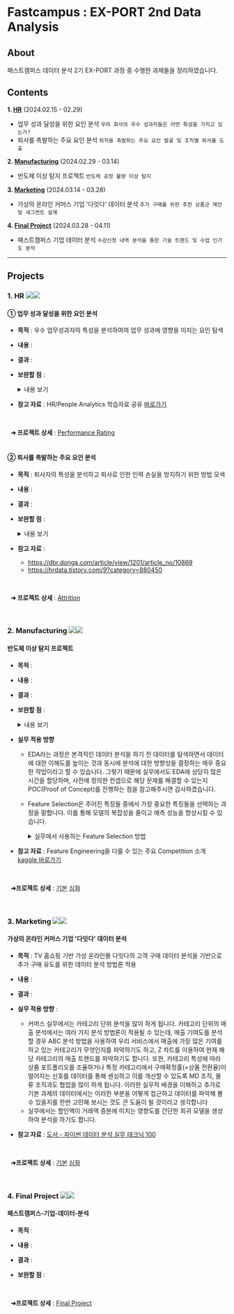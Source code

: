 # Fastcampus : EX-PORT 2nd Data Analysis 
## About
패스트캠퍼스 데이터 분석 2기 EX-PORT 과정 중 수행한 과제들을 정리하였습니다.  

## Contents

**1. [HR](#1-HR)** (2024.02.15 - 02.29)  
   * 업무 성과 달성을 위한 요인 분석
     ```우리 회사의 우수 성과자들은 어떤 특성을 가지고 있는가?```  
   * 퇴사를 촉발하는 주요 요인 분석
     ```퇴직을 촉발하는 주요 요인 발굴 및 조직별 퇴사율 도출```

**2. [Manufacturing](#2-Manufacturing)** (2024.02.29 - 03.14)  
   * 반도체 이상 탐지 프로젝트
     ```반도체 공정 불량 이상 탐지```
 
**3. [Marketing](#3-Marketing)** (2024.03.14 - 03.28)  
   * 가상의 온라인 커머스 기업 '다잇다' 데이터 분석
     ```추가 구매를 위한 추천 상품군 제안 및 세그먼트 설계```
   
**4. [Final Project](#4-Final-project)** (2024.03.28 - 04.11)  
   * 패스트캠퍼스 기업 데이터 분석
     ```수강신청 내역 분석을 통한 기술 트렌드 및 수업 인기도 분석```

---  

## Projects
### 1. HR <img src="https://img.shields.io/badge/Microsoft_Excel-217346?style=flat&logo=microsoft-excel&logoColor=white"><img src="https://img.shields.io/badge/Microsoft_PowerPoint-B7472A?style=flat&logo=microsoft-powerpoint&logoColor=white">
#### ① 업무 성과 달성을 위한 요인 분석

* **목적** : 우수 업무성과자의 특성을 분석하여여 업무 성과에 영향을 미치는 요인 탐색

* **내용** :   

* **결과** :  

* **보완할 점** :  
  <details> 
  <summary>내용 보기</summary>
  
  * 분석한 페이지마다 하시고 싶은 이야기가 명확히 보이지 않습니다. 사실을 표현한 부분은 당연히 분석의 과정에서 자연스러운 과정이나, 분석을 통한 메시지 전달은 사실보다 분석가의 의견이 표현되는 것이 좋을 것 같습니다.

  * 그래프를 추가해주신 점은 좋으나 어떤 부분에서 특징이 있는지 표기가 되지 않은 점도 아쉽습니다. 멘트를 보고 하나하나 그래프를 세세히 봐야하는 경향이 있어, 한 페이지당 하나 혹은 두 메시지 정도와 그 근거로 그래프도 함께 연계해서 페이지당 어떤 메시지를 전달하고자 하는지 명확히 표현해주시면 더욱 좋을 것 같습니다.

  * 과제 풀이 외에 결과를 바탕으로한 결론 잘 드러나지 않았던 아쉬웠습니다. 주어진 데이터 기반으로 결과를 시각화하고 정리하는 것도 필요하지만, 내가 분석가로서 어떤 것을 분석하고 싶은지(이번 과제에서는 우수 성과자의 특징 발굴), 그리고 거기에 따르는 데이터를 정하고(수집), 분석해서 그 결과를 검증하고 결론으로 연결 짓는 부분이 잘 안보였습니다. 그렇다면 가설검증의 과정을 의미하는 것인가? 반드시 그렇지 만은 않습니다만, 한국은행이나 정부 연구기관의 분석 보고서를 보면 가설이 없어도 목적에 맞는 분석, 그리고 그 목적에 대한 결론의 스토리라인이 명확합니다. “우수성과자의 특징 발굴”이 목적이니 당연히 여러 변수들을 다양한 관점에서 비교&분석하는 것은 과정 중에 자연스럽게 진행되는 과정이고, 결국 여러 결과들을 가지고 분석 목적에 대한 결론을 표현함으로써 내가 분석을 통해 하고 싶은 말이 무엇인가하는 목적-결론의 완결성 있는 스토리를 전달하는 것이 좋은 분석이 아닌가 싶습니다.  
  </details>


* **참고 자료** : HR/People Analytics 학습자료 공유 [바로가기](https://brunch.co.kr/@hrjaejinlee/13)  
</br>

&nbsp; **➜ 프로젝트 상세** : [Performance Rating](https://github.com/HANISY/FastCampus-EXPORT-Data-Analysis/tree/main/HR/01_Performance_Rating)  
</br>  

#### ② 퇴사를 촉발하는 주요 요인 분석

* **목적** : 퇴사자의 특성을 분석하고 퇴사로 인한 인력 손실을 방지하기 위한 방법 모색  

* **내용** :   

* **결과** :  

* **보완할 점** :  
  <details> 
  <summary>내용 보기</summary>
  
  * 분석 보고서에서 분석가의 역량이 잘 드러나는 곳은 "분석 목적에 맞는 적절한 분석 기법을 활용하였는가(상관관계)" 하는 부분과 "왜 이 데이터(변수)를 선택했는가(왜 이렇게 변수를 조작했는가)"입니다. 과제에서 나름대로 적절한 분석 기법을 사용해주셨고, 분석 결과에 대해서도 충분히 납득할 수 있었습니다. 다만 여러가지 분석 기법 중에서 왜 이런 방법을 사용했는지를 언급해주시는 것이 분석 기법 자체보다 더 중요한 포인트라고 생각합니다. 분석 기법을 잘 아는 사람은 그 프로세스를 설명하지 않아도 잘 알겠지만, 궁금한 것은 "왜 이 분석 방법을 사용하였는가" 하는 것이라서 포트폴리오에서도 이 부분을 더욱 잘 드러낸다면 경쟁력 있는 포트폴리오가 될 것 입니다. 결국 포트폴리오를 통해 드러내고자 하는 것은 '분석가로서 나의 역량' 이니까요.

   * 상관관계 분석의 결과가 너무 낮게 나와 결론적으로 분석의 의미가 있었는지 한번 더 생각해볼만한 부분인 것 같습니다. 상관관계는 의미가 아닌, 단순 숫자들의 상관성 비교하는 것이라 1과 1.5가 1과 2보다 더 가까운 것이 당연한 것처럼, 상관관계는 어쩌면 비즈니스적 분석이나 해석에 큰 역할을 못하거나 오히려 오해를 낳기도 합니다. 전체적으로 상관관계를 분석 과정에서 보신 점은 이유가 설명이 되나, 해석의 관점에서는 단위별로 혹은 그룹별로 나눠서 보는 방법이 조금 더 논리적 근거로서 역할을 하지 않을까 싶습니다! 강의에서도 강조드렸듯이 분석가는 분석 기술도 중요하지만 분석가로서의 본분인 "분석과 해석, 판단" 에서 더욱 경쟁력이 필요합니다.
  </details>
  
* **참고 자료** : 
  * https://dbr.donga.com/article/view/1201/article_no/10869
  * https://hrdata.tistory.com/9?category=880450
</br> 

&nbsp; **➜ 프로젝트 상세** : [Attrition](https://github.com/HANISY/FastCampus-EXPORT-Data-Analysis/tree/main/HR/02_Attrition)
</br>  
</br> 

### 2. Manufacturing <img src="https://img.shields.io/badge/Google Colab-F9AB00?style=flat&logo=Google Colab&logoColor=white"><img src="https://img.shields.io/badge/Python-3776AB?style=flat&logo=python&logoColor=white">

#### 반도체 이상 탐지 프로젝트

* **목적** : 

* **내용** :   

* **결과** :  

*  **보완할 점** :
    <details> 
    <summary>내용 보기</summary>

    * 시각화를 하는 방법에 대한 이해도 중요하지만, 조금 더 분석된 결과를 효과적으로 전달하기 위한 방법들도 더 고민해보시면 좋을 것 같습니다. 예를들어 트랜드 그래프에서는 동일한 시간대 분석을 위해서 가로로 나열하는 방법을 현업에서 더 활용하여 라인 그래프와 점 그래프의 색상 혹은 크기를 조절하여 조금더 이상 포인트에 대한 부분을 강조하는 편입니다.
       
    * 상관관계 분석을 통해 Target 변수와 선형 관계가 높은 변수를 추출하는 접근은 좋습니다. 다만 상관계수는 연속형 변수끼리의 선형 관계를 살펴보기에 조금 더 유리하고, 이처럼 이진 변수와의 상관관계는 많은 정보를 내포하고 있지 않습니다. 실제 상관계수도 보면, abs 기준으로 0.1 정도의 낮은 상관관계를 보이고 있습니다. 그러므로 0.1 이상의 데이터를 가져오더라도 정보를 더 손실하게 만드는 과정일 수 도 있습니다.
      
    * 처음부터 많은 변수들을 제거하는 것은 중요한 변수를 사전에 차단할 수 있는 위험도가 높기 때문에 최대한 보수적으로 데이터를 많이 가져가고, 후에 제거해주는 전략을 시도해보면 좋을 것 같습니다.
    </details>  
    
* **실무 적용 방향**  
  * EDA라는 과정은 본격적인 데이터 분석을 하기 전 데이터를 탐색하면서 데이터에 대한 이해도를 높이는 것과 동시에 분석에 대한 방향성을 결정하는 매우 중요한 작업이라고 할 수 있습니다. 그렇기 때문에 실무에서도 EDA에 상당히 많은 시간을 할당하며, 사전에 정의한 컨셉으로 해당 문제를 해결할 수 있는지 POC(Proof of Concept)를 진행하는 점을 참고해주시면 감사하겠습니다.
    
  * Feature Selection은 주어진 특징들 중에서 가장 중요한 특징들을 선택하는 과정을 말합니다. 이를 통해 모델의 복잡성을 줄이고 예측 성능을 향상시킬 수 있습니다.  

    <details>
    <summary>실무에서 사용하는 Feature Selection 방법</summary>
    
    * Feature Selection
      ```
      - 단변량 통계 (Univariate Statistics): 각 특징에 대해 통계적인 지표를 계산하고 중요한 특징들을 선택합니다. 대표적으로 분산분석(ANOVA)이나 카이제곱 검정 등을 사용합니다.
      - 모델 기반 선택 (Model-based Selection): 모델을 학습한 후, 각 특징의 중요도를 파악하여 중요한 특징들을 선택합니다. 예를 들어, 랜덤 포레스트나 그래디언트 부스팅 트리 모델을 사용할 수 있습니다.
      - 반복적 선택 (Iterative Selection): 다양한 특징 부분 집합을 시도해가면서 최적의 특징 조합을 찾습니다. 대표으로 전진 선택법(Forward Selection), 후진 제거법(Backward Elimination) 등이 있습니다.
      - 차원 축소 기법 (Dimensionality Reduction): 고차원 데이터의 특징들을 저차원으로 축소하여 중요한 정보를 보존합니다. 대표적으로 주성분 분석(PCA)이나 t-SNE 등이 사용됩니다.
      ```
    * Feature Extraction
      ```
      - 수치형 데이터의 특징 변환 : 수치형 데이터의 분포를 조정하거나 새로운 특징을 생성하여 의미 있는 정보를 추출합니다. 예를 들어, 로그 변환, 다항식 변환, 상호작용 항 생성 등을 통해 데이터의 특성을 보완합니다.
      - 데이터 변환 및 정규화 : 데이터를 적절한 형태로 변환하거나 정규화하여 모델이 더 잘 학습할 수 있도록 합니다. 예를 들어, 범주형 변수의 인코딩, 데이터의 스케일링 등을 수행합니다.
      ```
    </details>
  
* **참고 자료** : Feature Engineering을 다룰 수 있는 주요 Competition 소개 [kaggle 바로가기](https://www.kaggle.com/competitions/home-credit-default-risk/overview)
</br>

&nbsp; **➜프로젝트 상세** : [기본](https://github.com/HANISY/FastCampus-EXPORT-Data-Analysis/blob/main/Manufacturing/Manufacturing_Basic.ipynb) [심화](https://github.com/HANISY/FastCampus-EXPORT-Data-Analysis/blob/main/Manufacturing/EXPORT_MANUFACTUR/Manufacturing_Advanced.ipynb)
</br>  
</br> 

### 3. Marketing <img src="https://img.shields.io/badge/Google Colab-F9AB00?style=flat&logo=Google Colab&logoColor=white"><img src="https://img.shields.io/badge/Python-3776AB?style=flat&logo=python&logoColor=white">  
#### 가상의 온라인 커머스 기업 '다잇다' 데이터 분석

* **목적** : TV 홈쇼핑 기반 가상 온라인몰 다잇다의 고객 구매 데이터 분석을 기반으로 추가 구매 유도를 위한 데이터 분석 방법론 적용

* **내용** :   

* **결과** :  

* **실무 적용 방향** :  
  * 커머스 실무에서는 카테고리 단위 분석을 많이 하게 됩니다. 카테고리 단위의 매출 분석에서는 여러 가지 분석 방법론이 적용될 수 있는데, 매출 기여도를 분석할 경우 ABC 분석 방법을 사용하여 우리 서비스에서 매출에 가장 많은 기여를 하고 있는 카테고리가 무엇인지를 파악하기도 하고, Z 차트를 이용하여 현재 해당 카테고리의 매출 트렌드를 파악하기도 합니다. 또한, 카테고리 특성에 따라 상품 포트폴리오를 조율하거나 특정 카테고리에서 구매확정률(=상품 전환율)이 떨어지는 신호를 데이터를 통해 센싱하고 이를 개선할 수 있도록 MD 조직, 물류 조직과도 협업을 많이 하게 됩니다. 이러한 실무적 배경을 이해하고 추가로 기본 과제의 데이터에서는 이러한 부분을 어떻게 접근하고 데이터를 파악해 볼 수 있을지를 한번 고민해 보시는 것도 큰 도움이 될 것이라고 생각합니다
  * 실무에서는 할인액이 거래액 증분에 미치는 영향도를 간단한 회귀 모델을 생성하여 분석을 하기도 합니다.

* **참고 자료** : [도서 - 파이썬 데이터 분석 실무 테크닉 100](https://wikibook.co.kr/pyda100)  
</br>

&nbsp; **➜프로젝트 상세** : [기본](https://github.com/HANISY/FastCampus-EXPORT-Data-Analysis/blob/main/Marketing/Marketing_Basic.ipynb) [심화](https://github.com/HANISY/FastCampus-EXPORT-Data-Analysis/blob/main/Marketing/Marketing_Advanced.ipynb)
</br>  
</br> 

### 4. Final Project <img src="https://img.shields.io/badge/Google Colab-F9AB00?style=flat&logo=Google Colab&logoColor=white"><img src="https://img.shields.io/badge/Python-3776AB?style=flat&logo=python&logoColor=white">  
#### 패스트캠퍼스-기업-데이터-분석

* **목적** : 

* **내용** :   

* **결과** :  

* **보완할 점** :  
</br>

&nbsp; **➜프로젝트 상세** : [Final Project](https://github.com/HANISY/FastCampus-EXPORT-Data-Analysis/blob/main/Final-Project/Final_Project.ipynb)
</br> 
</br> 
